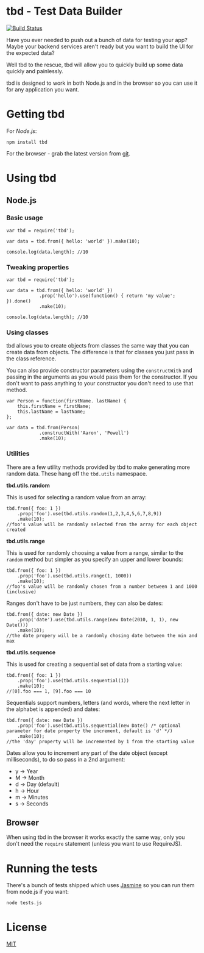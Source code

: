 # tbd - Test Data Builder

[![Build Status](https://secure.travis-ci.org/aaronpowell/tbd.png)](https://secure.travis-ci.org/aaronpowell/tbd.png)

Have you ever needed to push out a bunch of data for testing your app? Maybe your backend services aren't ready but you want to build the UI for the expected data?

Well tbd to the rescue, tbd will allow you to quickly build up some data quickly and painlessly.

tbd is designed to work in both Node.js and in the browser so you can use it for any application you want.

# Getting tbd

For *Node.js*:

    npm install tbd
    
For the browser - grab the latest version from [git](https://github.com/aaronpowell/tbd/blob/master/lib/tbd.js).

# Using tbd

## Node.js

### Basic usage

    var tbd = require('tbd');
    
    var data = tbd.from({ hello: 'world' }).make(10);
    
    console.log(data.length); //10
    
### Tweaking properties

    var tbd = require('tbd');
    
    var data = tbd.from({ hello: 'world' })
                .prop('hello').use(function() { return 'my value'; }).done()
                .make(10);
                
    console.log(data.length); //10
    
### Using classes

tbd allows you to create objects from classes the same way that you can create data from objects. The difference is that for classes you just pass in the class reference.

You can also provide constructor parameters using the `constructWith` and passing in the arguments as you would pass them for the constructor. If you don't want to pass anything to your constructor you don't need to use that method.

    var Person = function(firstName. lastName) {
        this.firstName = firstName;
        this.lastName = lastName;
    };
    
    var data = tbd.from(Person)
                .constructWith('Aaron', 'Powell')
                .make(10);
                
### Utilities

There are a few utility methods provided by tbd to make generating more random data. These hang off the `tbd.utils` namespace.

**tbd.utils.random**

This is used for selecting a random value from an array:

    tbd.from({ foo: 1 })
        .prop('foo').use(tbd.utils.random(1,2,3,4,5,6,7,8,9))
        .make(10);
    //foo's value will be randomly selected from the array for each object created
    
**tbd.utils.range**

This is used for randomly choosing a value from a range, similar to the `random` method but simpler as you specify an upper and lower bounds:

    tbd.from({ foo: 1 })
        .prop('foo').use(tbd.utils.range(1, 1000))
        .make(10);
    //foo's value will be randomly chosen from a number between 1 and 1000 (inclusive)
    
Ranges don't have to be just numbers, they can also be dates:

    tbd.from({ date: new Date })
        .prop('date').use(tbd.utils.range(new Date(2010, 1, 1), new Date()))
        .make(10);
    //the date propery will be a randomly chosing date between the min and max
    
**tbd.utils.sequence**

This is used for creating a sequential set of data from a starting value:

    tbd.from({ foo: 1 })
        .prop('foo').use(tbd.utils.sequential(1))
        .make(10);
    //[0].foo === 1, [9].foo === 10

Sequentials support numbers, letters (and words, where the next letter in the alphabet is appended) and dates:

    tbd.from({ date: new Date })
        .prop('foo').use(tbd.utils.sequential(new Date() /* optional parameter for date property the increment, default is 'd' */)
        .make(10);
    //the 'day' property will be incremented by 1 from the starting value
    
Dates allow you to increment any part of the date object (except milliseconds), to do so pass in a 2nd argument:

* y -> Year
* M -> Month
* d -> Day (default)
* h -> Hour
* m -> Minutes
* s -> Seconds
    
## Browser

When using tbd in the browser it works exactly the same way, only you don't need the `require` statement (unless you want to use RequireJS).

# Running the tests

There's a bunch of tests shipped which uses [Jasmine](http://pivotal.github.com/jasmine/) so you can run them from node.js if you want:

    node tests.js

# License

[MIT](https://github.com/aaronpowell/tbd/blob/master/License.txt)
